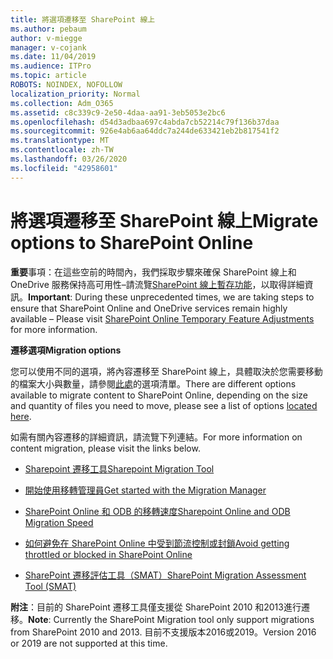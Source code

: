 ```yaml
---
title: 將選項遷移至 SharePoint 線上
ms.author: pebaum
author: v-miegge
manager: v-cojank
ms.date: 11/04/2019
ms.audience: ITPro
ms.topic: article
ROBOTS: NOINDEX, NOFOLLOW
localization_priority: Normal
ms.collection: Adm_O365
ms.assetid: c8c339c9-2e50-4daa-aa91-3eb5053e2bc6
ms.openlocfilehash: d54d3adbaa697c4abda7cb52214c79f136b37daa
ms.sourcegitcommit: 926e4ab6aa64ddc7a244de633421eb2b817541f2
ms.translationtype: MT
ms.contentlocale: zh-TW
ms.lasthandoff: 03/26/2020
ms.locfileid: "42958601"
---
```

# <a name="migrate-options-to-sharepoint-online"></a><span data-ttu-id="0bba7-102">將選項遷移至 SharePoint 線上</span><span class="sxs-lookup"><span data-stu-id="0bba7-102">Migrate options to SharePoint Online</span></span>

<span data-ttu-id="0bba7-103">**重要**事項：在這些空前的時間內，我們採取步驟來確保 SharePoint 線上和 OneDrive 服務保持高可用性–請流覽[SharePoint 線上暫存功能](https://aka.ms/ODSPAdjustments)，以取得詳細資訊。</span><span class="sxs-lookup"><span data-stu-id="0bba7-103">**Important**: During these unprecedented times, we are taking steps to ensure that SharePoint Online and OneDrive services remain highly available – Please visit [SharePoint Online Temporary Feature Adjustments](https://aka.ms/ODSPAdjustments) for more information.</span></span>

<span data-ttu-id="0bba7-104">**遷移選項**</span><span class="sxs-lookup"><span data-stu-id="0bba7-104">**Migration options**</span></span>

<span data-ttu-id="0bba7-105">您可以使用不同的選項，將內容遷移至 SharePoint 線上，具體取決於您需要移動的檔案大小與數量，請參閱[此處](https://docs.microsoft.com/sharepointmigration/migrate-to-sharepoint-online)的選項清單。</span><span class="sxs-lookup"><span data-stu-id="0bba7-105">There are different options available to migrate content to SharePoint Online, depending on the size and quantity of files you need to move, please see a list of options [located here](https://docs.microsoft.com/sharepointmigration/migrate-to-sharepoint-online).</span></span>

<span data-ttu-id="0bba7-106">如需有關內容遷移的詳細資訊，請流覽下列連結。</span><span class="sxs-lookup"><span data-stu-id="0bba7-106">For more information on content migration, please visit the links below.</span></span>

- [<span data-ttu-id="0bba7-107">Sharepoint 遷移工具</span><span class="sxs-lookup"><span data-stu-id="0bba7-107">Sharepoint Migration Tool</span></span>](https://docs.microsoft.com/sharepointmigration/introducing-the-sharepoint-migration-tool)

- [<span data-ttu-id="0bba7-108">開始使用移轉管理員</span><span class="sxs-lookup"><span data-stu-id="0bba7-108">Get started with the Migration Manager</span></span>](https://docs.microsoft.com/sharepointmigration/mm-get-started)

- [<span data-ttu-id="0bba7-109">SharePoint Online 和 ODB 的移轉速度</span><span class="sxs-lookup"><span data-stu-id="0bba7-109">Sharepoint Online and ODB Migration Speed</span></span>](https://docs.microsoft.com/sharepointmigration/sharepoint-online-and-onedrive-migration-speed)

- [<span data-ttu-id="0bba7-110">如何避免在 SharePoint Online 中受到節流控制或封鎖</span><span class="sxs-lookup"><span data-stu-id="0bba7-110">Avoid getting throttled or blocked in SharePoint Online</span></span>](https://docs.microsoft.com/sharepoint/dev/general-development/how-to-avoid-getting-throttled-or-blocked-in-sharepoint-online)

- [<span data-ttu-id="0bba7-111">SharePoint 遷移評估工具（SMAT）</span><span class="sxs-lookup"><span data-stu-id="0bba7-111">SharePoint Migration Assessment Tool (SMAT)</span></span>](https://www.microsoft.com/download/details.aspx?id=53598&amp;751be11f-ede8-5a0c-058c-2ee190a24fa6=True)

<span data-ttu-id="0bba7-112">**附注**：目前的 SharePoint 遷移工具僅支援從 SharePoint 2010 和2013進行遷移。</span><span class="sxs-lookup"><span data-stu-id="0bba7-112">**Note**: Currently the SharePoint Migration tool only support migrations from SharePoint 2010  and 2013.</span></span> <span data-ttu-id="0bba7-113">目前不支援版本2016或2019。</span><span class="sxs-lookup"><span data-stu-id="0bba7-113">Version 2016 or 2019 are not supported at this time.</span></span>
